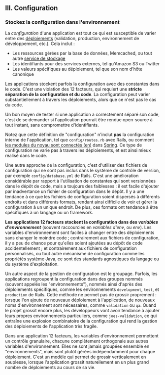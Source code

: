 ## III. Configuration
### Stockez la configuration dans l'environnement

La *configuration* d'une application est tout ce qui est susceptible de varier entre des [déploiements](./codebase) (validation, production, environnement de développement, etc.). Cela inclut :

* Les ressources gérées par la base de données, Memcached, ou tout autre [service de stockage](./backing-services)
* Les identifiants pour des services externes, tel qu'Amazon S3 ou Twitter
* Les valeurs spécifiques au déploiement, tel que son nom d'hôte canonique

Les applications stockent parfois la configuration avec des constantes dans le code. C'est une violation des 12 facteurs, qui requiert une **stricte séparation de la configuration et du code**. La configuration peut varier substantiellement à travers les déploiements, alors que ce n'est pas le cas du code.

Un bon moyen de tester si une application a correctement séparé son code, c'est de se demander si l'application pourrait être rendue open-source à tout instant, sans compromettre d'identifiants.

Notez que cette définition de "configuration" n'inclut **pas** la configuration interne de l'application, tel que `config/routes.rb` avec Rails, ou comment [les modules du noyau sont connectés (en)](https://docs.spring.io/spring/docs/current/spring-framework-reference/html/beans.html) dans [Spring](https://spring.io/). Ce type de configuration ne varie pas à travers les déploiements, et est ainsi mieux réalisé dans le code.

Une autre approche de la configuration, c'est d'utiliser des fichiers de configuration qui ne sont pas inclus dans le système de contrôle de version, par exemple `config/database.yml` de Rails. C'est une amélioration considérable par rapport à l'utilisation de constantes qui sont versionnées dans le dépôt de code, mais a toujours des faiblesses : il est facile d'ajouter par inadvertance un fichier de configuration dans le dépôt. Il y a une tendance à ce que les fichiers de configuration soient dispersés à différents endroits et dans différents formats, rendant ainsi difficile de voir et gérer la configuration à un unique endroit. De plus, ces formats ont tendance à être spécifiques à un langage ou un framework.

**Les applications 12 facteurs stockent la configuration dans des *variables d'environnement*** (souvent raccourcies en *variables d'env*, ou *env*). Les variables d'environnement sont faciles à changer entre des déploiements sans changer le moindre code ; contrairement aux fichiers de configuration, il y a peu de chance pour qu'elles soient ajoutées au dépôt de code accidentellement ; et contrairement aux fichiers de configuration personnalisés, ou tout autre mécanisme de configuration comme les propriétés système Java, ce sont des standards agnostiques du langage ou du système d'exploitation.

Un autre aspect de la gestion de configuration est le groupage. Parfois, les applications regroupent la configuration dans des groupes nommés (souvent appelés les "environnements"), nommés ainsi d'après des déploiements spécifiques, comme les environnements `development`, `test`, et `production` de Rails. Cette méthode ne permet pas de grossir proprement : lorsque l'on ajoute de nouveaux déploiement à l'application, de nouveaux noms d'environnement sont nécessaires, comme `validation` ou `qa`. Quand le projet grossit encore plus, les développeurs vont avoir tendance à ajouter leurs propres environnements particuliers, comme `joes-validation`, ce qui entraîne une explosion combinatoire de la configuration qui rend la gestion des déploiements de l'application très fragile.

Dans une application 12 facteurs, les variables d'environnement permettent un contrôle granulaire, chacune complètement orthogonale aux autres variables d'environnement. Elles ne sont jamais groupées ensemble en "environnements", mais sont plutôt gérées indépendamment pour chaque déploiement. C'est un modèle qui permet de grossir verticalement en souplesse, lorsque l'application grossit naturellement en un plus grand nombre de déploiements au cours de sa vie.
